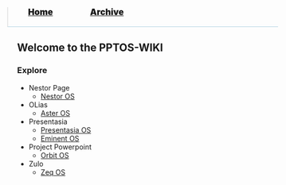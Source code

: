 <blockquote style="background: #0000;border-bottom: 1px solid #B2D2E1;height: 30px;margin: 0 -20px 20px;padding: 0px 20px 9px 40px;">
  <p style=""><a href="https://hexa-one.github.io/pptos-wiki/" style="font-size: 17px;font-weight: 900;font-style: normal;text-shadow: rgba(255,255,255,0.9) 0 1px 0;">Home</a>&nbsp;&nbsp;&nbsp;&nbsp;&nbsp;&nbsp;&nbsp;&nbsp;&nbsp;&nbsp;&nbsp;&nbsp;&nbsp;&nbsp;&nbsp;&nbsp;&nbsp;&nbsp;
    <a href="https://hexa-one.github.io/pptos-wiki/archive/" style="font-size: 17px;font-weight: 900;font-style: normal;text-shadow: rgba(255,255,255,0.9) 0 1px 0;">Archive</a>
  </p>
</blockquote>

## Welcome to the PPTOS-WIKI

### Explore

- Nestor Page
  - [Nestor OS](wiki/Nestor_OS)
- OLias
  - [Aster OS](wiki/Aster_OS)
- Presentasia
  - [Presentasia OS](wiki/Presentasia_OS)
  - [Eminent OS](wiki/Eminent_OS)
- Project Powerpoint
  - [Orbit OS](wiki/Orbit_OS)
- Zulo
  - [Zeq OS](wiki/Zeq_OS)
